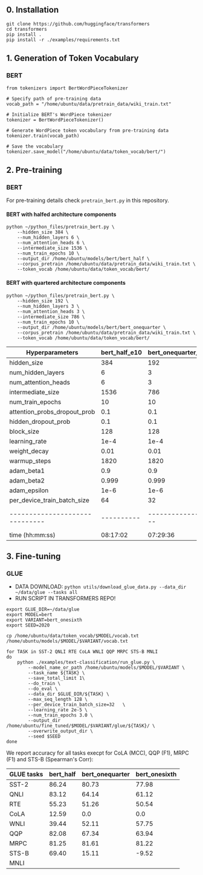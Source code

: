 
## 0. Installation

```
git clone https://github.com/huggingface/transformers
cd transformers
pip install .
pip install -r ./examples/requirements.txt
```

## 1. Generation of Token Vocabulary

### BERT
```
from tokenizers import BertWordPieceTokenizer

# Specify path of pre-training data
vocab_path = "/home/ubuntu/data/pretrain_data/wiki_train.txt"

# Initialize BERT's WordPiece tokenizer 
tokenizer = BertWordPieceTokenizer()

# Generate WordPiece token vocabulary from pre-training data
tokenizer.train(vocab_path)

# Save the vocabulary
tokenizer.save_model("/home/ubuntu/data/token_vocab/bert/")
```

## 2. Pre-training

### BERT

For pre-training details check `pretrain_bert.py` in this repository.

#### BERT with halfed architecture components
```
python ~/python_files/pretrain_bert.py \
    --hidden_size 384 \
    --num_hidden_layers 6 \
    --num_attention_heads 6 \
    --intermediate_size 1536 \
    --num_train_epochs 10 \
    --output_dir /home/ubuntu/models/bert/bert_half \
    --corpus_pretrain /home/ubuntu/data/pretrain_data/wiki_train.txt \
    --token_vocab /home/ubuntu/data/token_vocab/bert/
```

#### BERT with quartered architecture components
```
python ~/python_files/pretrain_bert.py \
    --hidden_size 192 \
    --num_hidden_layers 3 \
    --num_attention_heads 3 \
    --intermediate_size 786 \
    --num_train_epochs 10 \
    --output_dir /home/ubuntu/models/bert/bert_onequarter \
    --corpus_pretrain /home/ubuntu/data/pretrain_data/wiki_train.txt \
    --token_vocab /home/ubuntu/data/token_vocab/bert/
```

Hyperparameters               | bert_half_e10 | bert_onequarter_e10 | bert_onesixth_e10             | bert_onesixth_e20
------------------------------| ----------|-----------------|-------------------------------|---------------------------
hidden_size                   | 384       |      192        |  128                          | 128
num_hidden_layers             | 6         |        3        |    2                          |   2
num_attention_heads           | 6         |        3        |    2                          |   2
intermediate_size             | 1536      |      786        |  512                          | 512
num_train_epochs              | 10        |       10        |   10                          |  20
attention_probs_dropout_prob  | 0.1       |      0.1        |  0.1                          |  0.1
hidden_dropout_prob           | 0.1       |      0.1        |  0.1                          |  0.1
block_size                    | 128       |      128        |  128                          |  128
learning_rate                 | 1e-4      |     1e-4        | 1e-4                          | 1e-4
weight_decay                  | 0.01      |     0.01        | 0.01                          |0.01
warmup_steps                  | 1820      |     1820        | 1280                          |1280
adam_beta1                    | 0.9       |      0.9        |  0.9                          |0.9
adam_beta2                    | 0.999     |    0.999        |0.999                          |0.999
adam_epsilon                  | 1e-6      |     1e-6        | 1e-6                          |1e-6
per_device_train_batch_size   | 64        |       32        |   32                          |32
------------------------------| ----------|-----------------|------------------------------ |------------------------
time (hh:mm:ss)               | 08:17:02  |  07:29:36       | 03:13:07                      |

## 3. Fine-tuning

### GLUE

- DATA DOWNLOAD: `python utils/download_glue_data.py --data_dir ~/data/glue --tasks all`
- RUN SCRIPT IN TRANSFORMERS REPO!

```
export GLUE_DIR=~/data/glue
export MODEL=bert
export VARIANT=bert_onesixth
export SEED=2020

cp /home/ubuntu/data/token_vocab/$MODEL/vocab.txt /home/ubuntu/models/$MODEL/$VARIANT/vocab.txt

for TASK in SST-2 QNLI RTE CoLA WNLI QQP MRPC STS-B MNLI
do
    python ./examples/text-classification/run_glue.py \
        --model_name_or_path /home/ubuntu/models/$MODEL/$VARIANT \
        --task_name ${TASK} \
        --save_total_limit 1\
        --do_train \
        --do_eval \
        --data_dir $GLUE_DIR/${TASK} \
        --max_seq_length 128 \
        --per_device_train_batch_size=32   \
        --learning_rate 2e-5 \
        --num_train_epochs 3.0 \
        --output_dir /home/ubuntu/fine_tuned/$MODEL/$VARIANT/glue/${TASK}/ \
        --overwrite_output_dir \
        --seed $SEED
done
```

We report accuracy for all tasks execpt for CoLA (MCC), QQP (F1), MRPC (F1) and STS-B (Spearman's Corr):

GLUE tasks                    | bert_half | bert_onequarter | bert_onesixth
------------------------------|-----------|-----------------|-----------------
SST-2                         | 86.24     | 80.73           | 77.98
QNLI                          | 83.12     | 64.14           | 61.12
RTE                           | 55.23     | 51.26           | 50.54
CoLA                          | 12.59     | 0.0             | 0.0
WNLI                          | 39.44     | 52.11           | 57.75
QQP                           | 82.08     | 67.34           | 63.94
MRPC                          | 81.25     | 81.61           | 81.22
STS-B                         | 69.40     | 15.11           | -9.52 
MNLI                          |           |                 |
